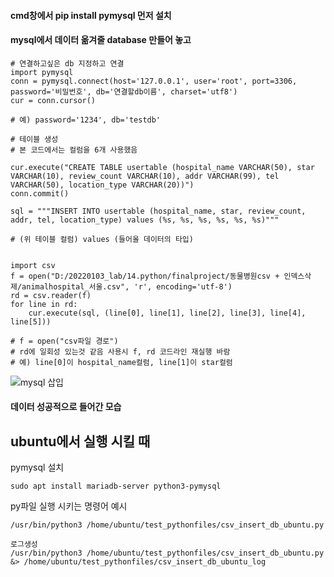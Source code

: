 #### cmd창에서 pip install pymysql 먼저 설치
#### mysql에서 데이터 옮겨줄 database 만들어 놓고

```
# 연결하고싶은 db 지정하고 연결
import pymysql
conn = pymysql.connect(host='127.0.0.1', user='root', port=3306, password='비밀번호', db='연결할db이름', charset='utf8')
cur = conn.cursor()

# 예) password='1234', db='testdb'
```

```
# 테이블 생성
# 본 코드에서는 컬럼을 6개 사용했음

cur.execute("CREATE TABLE usertable (hospital_name VARCHAR(50), star VARCHAR(10), review_count VARCHAR(10), addr VARCHAR(99), tel VARCHAR(50), location_type VARCHAR(20))")
conn.commit()
```
```
sql = """INSERT INTO usertable (hospital_name, star, review_count, addr, tel, location_type) values (%s, %s, %s, %s, %s, %s)"""

# (위 테이블 컬럼) values (들어올 데이터의 타입)
```

```

import csv
f = open("D:/20220103_lab/14.python/finalproject/동물병원csv + 인덱스삭제/animalhospital_서울.csv", 'r', encoding='utf-8')
rd = csv.reader(f)
for line in rd:
    cur.execute(sql, (line[0], line[1], line[2], line[3], line[4], line[5]))
    
# f = open("csv파일 경로")
# rd에 일회성 있는것 같음 사용시 f, rd 코드라인 재실행 바람
# 예) line[0]이 hospital_name컬럼, line[1]이 star컬럼 
```
![mysql 삽입](https://user-images.githubusercontent.com/96936431/178644808-8ec44727-8bc8-403b-966f-865ad75739f4.png)
#### 데이터 성공적으로 들어간 모습




## ubuntu에서 실행 시킬 때

pymysql 설치
```
sudo apt install mariadb-server python3-pymysql
```

py파일 실행 시키는 명령어 예시
```
/usr/bin/python3 /home/ubuntu/test_pythonfiles/csv_insert_db_ubuntu.py

로그생성
/usr/bin/python3 /home/ubuntu/test_pythonfiles/csv_insert_db_ubuntu.py &> /home/ubuntu/test_pythonfiles/csv_insert_db_ubuntu_log
```
